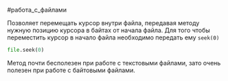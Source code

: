 #работа_с_файлами 

Позволяет перемещать курсор внутри файла, передавая методу нужную позицию курсора в байтах от начала файла. Для того чтобы переместить курсор в начало файла необходимо передать ему `seek(0)`
```python
file.seek(0)
```
Метод почти бесполезен при работе с текстовыми файлами, зато очень полезен при работе с байтовыми файлами.
